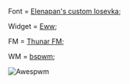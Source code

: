 Font = [Elenapan's custom Iosevka](https://github.com/elenapan/dotfiles/tree/master/misc/fonts/myosevka);

Widget = [Eww](https://www.google.com/url?sa=t&rct=j&q=&esrc=s&source=web&cd=&cad=rja&uact=8&ved=2ahUKEwjm9o2Y28vwAhUIv5QKHez5AuQQFjAAegQIAxAD&url=https%3A%2F%2Fgithub.com%2Felkowar%2Feww&usg=AOvVaw3IjQoU37o0-1Cuyntqde0m);

FM = [Thunar FM](https://www.google.com/url?sa=t&rct=j&q=&esrc=s&source=web&cd=&cad=rja&uact=8&ved=2ahUKEwiYmrmr28vwAhVMwYsBHYe-By0QFjACegQIBRAD&url=https%3A%2F%2Fwiki.archlinux.org%2Ftitle%2Fthunar&usg=AOvVaw3k_TYkhqLU33j4Q4o6RT7T);

WM = [bspwm](https://github.com/baskerville/bspwm);

![Awespwm](https://user-images.githubusercontent.com/81292558/118361750-b8e3fa80-b5c7-11eb-9078-3643063ae65b.png)
